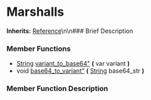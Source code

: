 #  Marshalls  
**Inherits:** [Reference](class_reference)\\n\\n###  Brief Description  

###  Member Functions 
  * [String](class_string) [variant_to_base64"](#variant_to_base64) **(** var variant  **)**
  * void [base64_to_variant"](#base64_to_variant) **(** [String](class_string) base64_str  **)**
###  Member Function Description  
